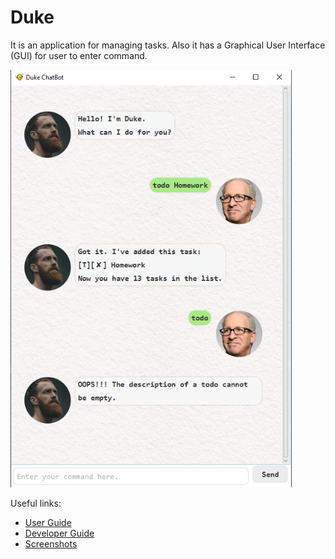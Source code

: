 # Duke

It is an application for managing tasks. Also it has a Graphical User Interface (GUI) for user to enter command.

<img src="Ui.png" width="450" />

Useful links:
* [User Guide](UserGuide.md)
* [Developer Guide](DeveloperGuide.md)
* [Screenshots](images)